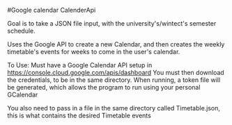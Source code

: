 #Google calendar CalenderApi

Goal is to take a JSON file input, with the university's/wintect's semester schedule. 

Uses the Google API to create a new Calendar, and then creates the weekly timetable's events for weeks to come in the user's calendar.

To Use:
Must have a Google Calendar API setup in https://console.cloud.google.com/apis/dashboard
You must then download the credentials, to be in the same directory. 
When running, a token file will be generated, which allows the program to run using your personal GCalendar

You also need to pass in a file in the same directory called Timetable.json, this is what contains the desired Timetable events

